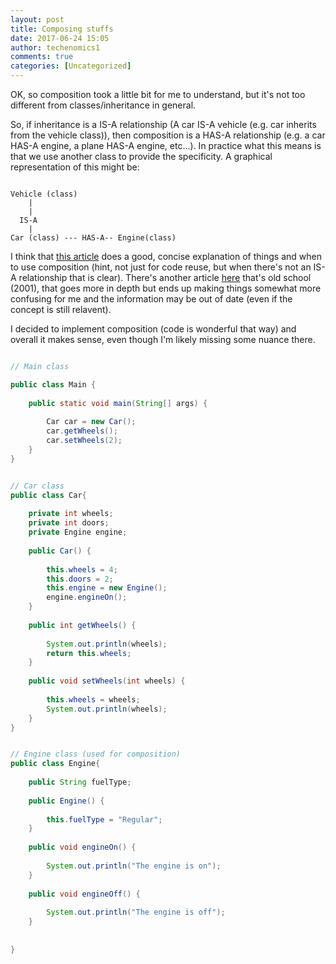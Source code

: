 ```yaml
---
layout: post
title: Composing stuffs
date: 2017-06-24 15:05
author: techenomics1
comments: true
categories: [Uncategorized]
---
```

OK, so composition took a little bit for me to understand, but it's not too different from classes/inheritance in general.  

So, if inheritance is a IS-A relationship (A car IS-A vehicle (e.g. car inherits from the vehicle class)), then composition is a HAS-A
relationship (e.g. a car HAS-A engine, a plane HAS-A engine, etc...).  In practice what this means is that we use another class to provide the specificity.  A graphical representation of this might be:

```

Vehicle (class)
	|
	|
  IS-A
	|
Car (class) --- HAS-A-- Engine(class)

```

I think that [this article](http://www.w3resource.com/java-tutorial/inheritance-composition-relationship.php) does a good, concise explanation of things and when to use composition (hint, not just for code reuse, but when there's not an IS-A relationship that is clear).  There's another article [here](http://www.javaworld.com/article/2076814/core-java/inheritance-versus-composition--which-one-should-you-choose-.html) that's old school (2001), that goes more in depth but ends up making things somewhat more confusing for me and the information may be out of date (even if the concept is still relavent).  

I decided to implement composition (code is wonderful that way) and overall it makes sense, even though I'm likely missing some nuance there.  

```Java

// Main class

public class Main {
	
	public static void main(String[] args) {
		
		Car car = new Car();
		car.getWheels();
		car.setWheels(2);
	}
}

```

```Java

// Car class
public class Car{
	
	private int wheels;
	private int doors;
	private Engine engine;
	
	public Car() {
		
		this.wheels = 4;
		this.doors = 2;
		this.engine = new Engine();
		engine.engineOn();
	}
	
	public int getWheels() {
		
		System.out.println(wheels);
		return this.wheels;
	}
	
	public void setWheels(int wheels) {
		
		this.wheels = wheels;
		System.out.println(wheels);
	}
}

```


```Java

// Engine class (used for composition)
public class Engine{
	
	public String fuelType;
	
	public Engine() {
		
		this.fuelType = "Regular";
	}
	
	public void engineOn() {
		
		System.out.println("The engine is on");
	}
	
	public void engineOff() {
		
		System.out.println("The engine is off");
	}
	
	
}

```
